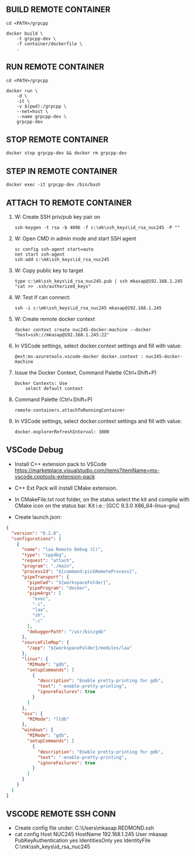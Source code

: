 ## BUILD REMOTE CONTAINER
```shell
cd <PATH>/grpcpp

docker build \
    -t grpcpp-dev \
    -f container/dockerfile \
    .
```

## RUN REMOTE CONTAINER
```shell
cd <PATH>/grpcpp

docker run \
    -d \
    -it \
    -v $(pwd):/grpcpp \
    --net=host \
    --name grpcpp-dev \
    grpcpp-dev 
```

## STOP REMOTE CONTAINER
```shell
docker stop grpcpp-dev && docker rm grpcpp-dev
```

## STEP IN REMOTE CONTAINER
```shell
docker exec -it grpcpp-dev /bin/bash
```

## ATTACH TO REMOTE CONTAINER
1) W: Create SSH priv/pub key pair on 
    ```
    ssh-keygen -t rsa -b 4096 -f c:\mk\ssh_keys\id_rsa_nuc245 -P ""
    ```

2) W: Open CMD in admin mode and start SSH agent
    ```
    sc config ssh-agent start=auto
    net start ssh-agent
    ssh-add c:\mk\ssh_keys\id_rsa_nuc245
    ```

3) W: Copy public key to target
    ```
    type c:\mk\ssh_keys\id_rsa_nuc245.pub | ssh mkasap@192.168.1.245 "cat >> .ssh/authorized_keys"
    ```

4) W: Test if can connect:
    ```
    ssh -i c:\mk\ssh_keys\id_rsa_nuc245 mkasap@192.168.1.245
    ```
5) W: Create remote docker context
    ```
    docker context create nuc245-docker-machine --docker "host=ssh://mkasap@192.168.1.245:22"
    ```

6) In VSCode settings, select docker.context settings and fill with value:
    ```
    @ext:ms-azuretools.vscode-docker docker.context : nuc245-docker-machine
    ```

7) Issue the Docker Context, Command Palette (Ctrl+Shift+P)
    ```
    Docker Contexts: Use
        select default context
    ```

8) Command Palette (Ctrl+Shift+P)
    ```
    remote-containers.attachToRunningContainer
    ```
    
9) In VSCode settings, select docker.context settings and fill with value:
    ```
    docker.explorerRefreshInterval: 3000
    ```

## VSCode Debug
- Install C++ extension pack to VSCode 
    https://marketplace.visualstudio.com/items?itemName=ms-vscode.cpptools-extension-pack

- C++ Ext Pack will install CMake extension.

- In CMakeFile.txt root folder, on the status select the kit and compile with CMake icon on the status bar.
    Kit i.e.: [GCC 9.3.0 X86_64-linux-gnu]


- Create launch.json:
```json
{
  "version": "0.2.0",
  "configurations": [
    {
      "name": "laa Remote Debug (C)",
      "type": "cppdbg",
      "request": "attach",
      "program": "./main",
      "processId": "${command:pickRemoteProcess}",
      "pipeTransport": {
        "pipeCwd": "${workspaceFolder}",
        "pipeProgram": "docker",
        "pipeArgs": [
          "exec",
          "-i",
          "laa",
          "sh",
          "-c"
        ],
        "debuggerPath": "/usr/bin/gdb"
      },
      "sourceFileMap": {
        "/app": "${workspaceFolder}/modules/laa"
      },
      "linux": {
        "MIMode": "gdb",
        "setupCommands": [
          {
            "description": "Enable pretty-printing for gdb",
            "text": "-enable-pretty-printing",
            "ignoreFailures": true
          }
        ]
      },
      "osx": {
        "MIMode": "lldb"
      },
      "windows": {
        "MIMode": "gdb",
        "setupCommands": [
          {
            "description": "Enable pretty-printing for gdb",
            "text": "-enable-pretty-printing",
            "ignoreFailures": true
          }
        ]
      }
    }
  ]
}
```

## VSCODE REMOTE SSH CONN
- Create config file under:
    C:\Users\mkasap.REDMOND\.ssh
- cat config
    Host NUC245
        HostName 192.168.1.245
        User mkasap
        PubKeyAuthentication yes
        IdentitiesOnly yes
        IdentityFile C:\mk\ssh_keys\id_rsa_nuc245